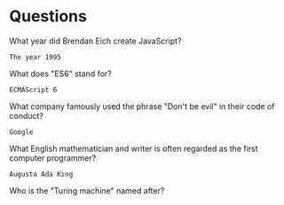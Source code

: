 # Questions

What year did Brendan Eich create JavaScript?

```
The year 1995
```

What does "ES6" stand for?

```
ECMAScript 6
```

What company famously used the phrase "Don't be evil" in their code of conduct?

```
Google 
```

What English mathematician and writer is often regarded as the first computer programmer?

```
Augusta Ada King
```

Who is the "Turing machine" named after?

```

```
